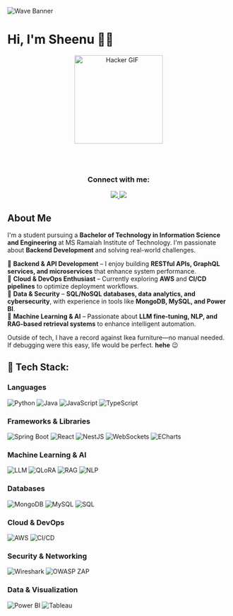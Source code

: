 ![Wave Banner](https://capsule-render.vercel.app/api?type=waving&color=gradient&text=🚀%20Access%20Granted!%20Howdy?&height=180&section=header&fontSize=45)

# Hi, I'm Sheenu 👋🏼  

<!-- Centered container -->
<div align="center">

  <!-- Profile GIF -->
  <img src="https://media.giphy.com/media/UO4jZcVOng4TO3aJ4A/giphy.gif?cid=790b7611oqmdlr725wg44d9ean98k819t86pn7a8g31x47r4&ep=v1_gifs_search&rid=giphy.gif&ct=g" 
       alt="Hacker GIF" width="200">

  <br><br>

  <!-- Contact Info - Centered Below GIF -->
  <h3>Connect with me:</h3>
  
  <a href="https://www.linkedin.com/in/sheenu-jain-1103-msrit">
    <img src="https://img.shields.io/badge/LinkedIn-0A66C2?style=for-the-badge&logo=linkedin&logoColor=white">
  </a>
  
  <a href="mailto:sheenu.pro@gmail.com">
    <img src="https://img.shields.io/badge/Email-D14836?style=for-the-badge&logo=gmail&logoColor=white">
  </a>

</div>

## About Me  
I'm a student pursuing a **Bachelor of Technology in Information Science and Engineering** at MS Ramaiah Institute of Technology. I'm passionate about **Backend Development** and solving real-world challenges.  

🔹 **Backend & API Development** – I enjoy building **RESTful APIs, GraphQL services, and microservices** that enhance system performance.  
🔹 **Cloud & DevOps Enthusiast** – Currently exploring **AWS** and **CI/CD pipelines** to optimize deployment workflows.  
🔹 **Data & Security** – **SQL/NoSQL databases, data analytics, and cybersecurity**, with experience in tools like **MongoDB, MySQL, and Power BI**.  
🔹 **Machine Learning & AI** – Passionate about **LLM fine-tuning, NLP, and RAG-based retrieval systems** to enhance intelligent automation.  

Outside of tech, I have a record against Ikea furniture—no manual needed. If debugging were this easy, life would be perfect. **hehe** 😉  

## 🚀 Tech Stack:

### **Languages**
![Python](https://img.shields.io/badge/Python-3776AB?style=for-the-badge&logo=python&logoColor=white)
![Java](https://img.shields.io/badge/Java-007396?style=for-the-badge&logo=openjdk&logoColor=white)
![JavaScript](https://img.shields.io/badge/JavaScript-F7DF1E?style=for-the-badge&logo=javascript&logoColor=black)
![TypeScript](https://img.shields.io/badge/TypeScript-3178C6?style=for-the-badge&logo=typescript&logoColor=white)

### **Frameworks & Libraries**
![Spring Boot](https://img.shields.io/badge/Spring%20Boot-6DB33F?style=for-the-badge&logo=spring-boot&logoColor=white)
![React](https://img.shields.io/badge/React-61DAFB?style=for-the-badge&logo=react&logoColor=black)
![NestJS](https://img.shields.io/badge/NestJS-E0234E?style=for-the-badge&logo=nestjs&logoColor=white)
![WebSockets](https://img.shields.io/badge/WebSockets-007396?style=for-the-badge&logo=websocket&logoColor=white)
![ECharts](https://img.shields.io/badge/ECharts-AA0000?style=for-the-badge&logo=apacheecharts&logoColor=white)

### **Machine Learning & AI**
![LLM](https://img.shields.io/badge/LLM-FE7A16?style=for-the-badge&logo=ml&logoColor=white)
![QLoRA](https://img.shields.io/badge/QLoRA-007396?style=for-the-badge&logo=ml&logoColor=white)
![RAG](https://img.shields.io/badge/RAG-6DB33F?style=for-the-badge&logo=ml&logoColor=white)
![NLP](https://img.shields.io/badge/NLP-FF9A00?style=for-the-badge&logo=ai&logoColor=white)

### **Databases**
![MongoDB](https://img.shields.io/badge/MongoDB-47A248?style=for-the-badge&logo=mongodb&logoColor=white)
![MySQL](https://img.shields.io/badge/MySQL-4479A1?style=for-the-badge&logo=mysql&logoColor=white)
![SQL](https://img.shields.io/badge/SQL-4479A1?style=for-the-badge&logo=postgresql&logoColor=white)

### **Cloud & DevOps**
![AWS](https://img.shields.io/badge/AWS-232F3E?style=for-the-badge&logo=amazon-aws&logoColor=white)
![CI/CD](https://img.shields.io/badge/CI%2FCD-000000?style=for-the-badge&logo=github-actions&logoColor=white)

### **Security & Networking**
![Wireshark](https://img.shields.io/badge/Wireshark-1679A7?style=for-the-badge&logo=wireshark&logoColor=white)
![OWASP ZAP](https://img.shields.io/badge/OWASP%20ZAP-002147?style=for-the-badge&logo=owasp&logoColor=white)

### **Data & Visualization**
![Power BI](https://img.shields.io/badge/Power%20BI-F2C811?style=for-the-badge&logo=power-bi&logoColor=black)
![Tableau](https://img.shields.io/badge/Tableau-E97627?style=for-the-badge&logo=tableau&logoColor=white)


